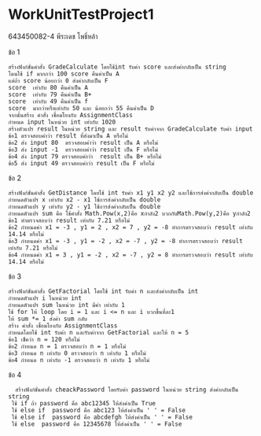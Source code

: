# WorkUnitTestProject1

643450082-4 พีระเดช โพธิ์หล้า

ข้อ 1

    สร้างฟังก์ชั่นคำสั่ง GradeCalculate โดยใช้int รับค่า score และส่งค่ากลับเป็น string
    โดนใช้ if มากกว่า 100 score คืนค่าเป็น A
    แต่ถ้า score น้อยกว่า 0 ส่งค่ากลับเป็น F 
    score  เท่ากับ 80 คืนค่าเป็น A
    score  เท่ากับ 79 คืนค่าเป็น B+
    score  เท่ากับ 49 คืนค่าเป็น f
    score  มากว่าหรือเท่ากับ 50 และ น้อยกว่า 55 คืนค่าเป็น D
    จากนั้นสร้าง คำสั่ง เชื่อมโยงกับ AssignmentClass
    กำหนด input ในหน่วย int เท่ากับ 1020
    สร้างตัวแปร result ในหน่วย string และ result รับค่าจาก GradeCalculate รับค่า input
    ข้อ1 ตรวจสอบค่าว่า result ที่ส่งมาเป็น A หรือไม่
    ข้อ2 ส่ง input 80  ตรวจสอบค่าว่า result เป็น A หรือไม่
    ข้อ3 ส่ง input -1  ตรวจสอบค่าว่า result เป็น F หรือไม่
    ข้อ4 ส่ง input 79 ตรวจสอบค่าว่า  result เป็น B+ หรือไม่
    ข้อ5 ส่ง input 49 ตรวจสอบค่าว่า result เป็น F หรือไม่
   
ข้อ 2   

    สร้างฟังก์ชั่นคำสั่ง GetDistance โดยใช้ int รับค่า x1 y1 x2 y2 และใช้การส่งค่ากลับเป็น double
    กำหนดตัวแปร x เท่ากับ x2 - x1 ใช้การส่งค่ากลับเป็น double
    กำหนดตัวแปร y เท่ากับ y2 - y1 ใช้การส่งค่ากลับเป็น double
    กำหนดตัวแปร sum คือ ใช้คำสั่ง Math.Pow(x,2)คือ xกำลัง2 บวกกับMath.Pow(y,2)คือ yกำลัง2
    ข้อ1 ทำตรวจสอบว่า result เท่ากับ 7.21 หรือไม่
    ข้อ2 กำหนดค่า x1 = -3 , y1 = 2 , x2 = 7 , y2 = -8 ทำการตรวจสอบว่า result เท่ากับ 14.14 หรือไม่
    ข้อ3 กำหนดค่า x1 = -3 , y1 = -2 , x2 = -7 , y2 = -8 ทำการตรวจสอบว่า result เท่ากับ 7.21 หรือไม่
    ข้อ4 กำหนดค่า x1 = 3 , y1 = -2 , x2 = -7 , y2 = 8 ทำการตรวจสอบว่า result เท่ากับ 14.14 หรือไม่
  
ข้อ 3

    สร้างฟังก์ชั่นคำสั่ง GetFactorial โดยใช้ int รับค่า n เเละส่งค่ากลับเป็น int
    กำหนดตัวแปร i ในหน่วย int
    กำหนดตัวแปร sum ในหน่วย int มีค่า เท่ากับ 1
    ใช้ for ให้ loop โดย i = 1 และ i <= n และ i บวกขึ้นที่ละ1 
    ให้ sum *= 1 ส่งค่า sum กลับ
    สร้าง คำสั่ง เชื่อมโยงกับ AssignmentClass
    กำหนดโดยใช้ int รับค่า n และรับค่าจาก GetFactorial และให้ n = 5 
    ข้อ1 เช็คว่า n = 120 หรือไม่
    ข้อ2 กำหนด n = 1 ตรวจสอบว่า n = 1 หรือไม่
    ข้อ3 กำหนด n เท่ากับ 0 ตรวจสอบว่า n เท่ากับ 1 หรือไม่
    ข้อ4 กำหนด n เท่ากับ -1 ตรวจสอบว่า n เท่ากับ 1 หรือไม่
    
ข้อ 4

      สร้างฟังก์ชั่นคำสั่ง cheackPassword โดยรับค่า password ในหน่วย string ส่งค่ากลับเป็น string 
     ใช้ if ถ้า password คือ abc12345 ให้ส่งค่าเป็น True
     ใช้ else if  password คือ abc123 ให้ส่งค่าเป็น ' ' = False 
     ใช้ else if  password คือ abcdefgh ให้ส่งค่าเป็น ' ' = False
     ใช้ else  password คือ 12345678 ให้ส่งค่าเป็น ' ' = False
        
